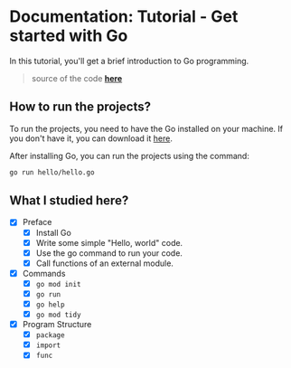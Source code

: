 # Documentation: Tutorial - Get started with Go

In this tutorial, you'll get a brief introduction to Go programming.

> source of the code **[here](https://go.dev/doc/tutorial/getting-started)**

## How to run the projects?

To run the projects, you need to have the Go installed on your machine. If you don't have it, you can download it [here](https://golang.org/dl/).

After installing Go, you can run the projects using the command:

```bash
go run hello/hello.go
```

## What I studied here?

- [x] Preface
  - [x] Install Go
  - [x] Write some simple "Hello, world" code.
  - [x] Use the go command to run your code.
  - [x] Call functions of an external module.
- [x] Commands
  - [x] `go mod init`
  - [x] `go run`
  - [x] `go help`
  - [x] `go mod tidy`
- [x] Program Structure
  - [x] `package`
  - [x] `import`
  - [x] `func`
